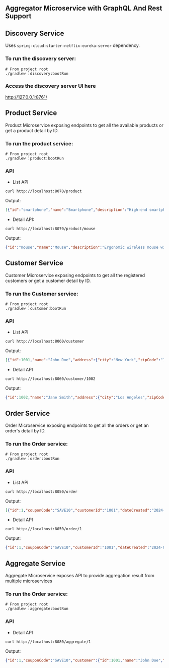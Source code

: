 ## Aggregator Microservice with GraphQL And Rest Support

## Discovery Service
Uses `spring-cloud-starter-netflix-eureka-server` dependency.

### To run the discovery server: 
```shell
# From project root
./gradlew :discovery:bootRun
```

### Access the discovery server UI here
http://127.0.0.1:8761/

## Product Service

Product Microservice exposing endpoints to get all the available products or get a product detail by ID.

### To run the product service:
```shell
# From project root
./gradlew :product:bootRun
```

### API

- List API 
```shell
curl http://localhost:8070/product
```

Output:
```json
[{"id":"smartphone","name":"Smartphone","description":"High-end smartphone with 128GB storage and 6GB RAM."},{"id":"laptop","name":"Laptop","description":"15-inch laptop with 512GB SSD and 16GB RAM."},{"id":"headphones","name":"Headphones","description":"Wireless noise-cancelling over-ear headphones."},{"id":"smartwatch","name":"Smartwatch","description":"Fitness tracking smartwatch with heart rate monitor."},{"id":"tablet","name":"Tablet","description":"10-inch tablet with 64GB storage and stylus support."},{"id":"camera","name":"Camera","description":"Mirrorless camera with 24.2MP sensor and 4K video recording."},{"id":"speaker","name":"Speaker","description":"Bluetooth portable speaker with 12-hour battery life."}]
```
- Detail API:
```shell
curl http://localhost:8070/product/mouse
```

Output:
```json
{"id":"mouse","name":"Mouse","description":"Ergonomic wireless mouse with adjustable DPI."}
```
## Customer Service
Customer Microservice exposing endpoints to get all the registered customers or get a customer detail by ID.

### To run the Customer service:
```shell
# From project root
./gradlew :customer:bootRun
```

### API

- List API
```shell
curl http://localhost:8060/customer
```
Output:

```json
[{"id":1001,"name":"John Doe","address":{"city":"New York","zipCode":"10001"}},{"id":1002,"name":"Jane Smith","address":{"city":"Los Angeles","zipCode":"90001"}},{"id":1003,"name":"Bob Johnson","address":{"city":"Chicago","zipCode":"60601"}},{"id":1004,"name":"Alice Williams","address":{"city":"Houston","zipCode":"77001"}},{"id":1005,"name":"Michael Brown","address":{"city":"Phoenix","zipCode":"85001"}},{"id":1006,"name":"Emily Davis","address":{"city":"Philadelphia","zipCode":"19019"}},{"id":1007,"name":"David Miller","address":{"city":"San Antonio","zipCode":"78201"}}]
```
- Detail API
```shell
curl http://localhost:8060/customer/1002
```

Output:
```json
{"id":1002,"name":"Jane Smith","address":{"city":"Los Angeles","zipCode":"90001"}}
```

## Order Service
Order Microservice exposing endpoints to get all the orders or get an order's detail by ID.

### To run the Order service:
```shell
# From project root
./gradlew :order:bootRun
```

### API

- List API
```shell
curl http://localhost:8050/order
```

Output:
```json
[{"id":1,"couponCode":"SAVE10","customerId":"1001","dateCreated":"2024-08-10T09:53:56.748+00:00","lastUpdated":"2024-08-10T09:53:56.748+00:00","items":[{"id":1,"productId":"smartphone","quantity":1,"price":699.99},{"id":2,"productId":"wirelesscharger","quantity":2,"price":29.99},{"id":3,"productId":"bluetoothbuds","quantity":1,"price":99.99}]},{"id":2,"couponCode":"DISCOUNT20","customerId":"1002","dateCreated":"2024-08-10T09:53:56.752+00:00","lastUpdated":"2024-08-10T09:53:56.752+00:00","items":[{"id":4,"productId":"laptop","quantity":1,"price":1299.99},{"id":5,"productId":"monitor","quantity":1,"price":399.99},{"id":6,"productId":"wirelesskeyboard","quantity":1,"price":49.99}]}]
```

- Detail API
```shell
curl http://localhost:8050/order/1
```

Output:

```json
{"id":1,"couponCode":"SAVE10","customerId":"1001","dateCreated":"2024-08-10T09:53:56.748+00:00","lastUpdated":"2024-08-10T09:53:56.748+00:00","items":[{"id":1,"productId":"smartphone","quantity":1,"price":699.99},{"id":2,"productId":"wirelesscharger","quantity":2,"price":29.99},{"id":3,"productId":"bluetoothbuds","quantity":1,"price":99.99}]}
```

## Aggregate Service
Aggregate Microservice exposes API to provide aggregation result from multiple microservices

### To run the Order service:
```shell
# From project root
./gradlew :aggregate:bootRun
```

### API

- Detail API
```shell
curl http://localhost:8080/aggregate/1
```

Output:

```json
{"id":1,"couponCode":"SAVE10","customer":{"id":1001,"name":"John Doe","address":{"city":"New York","zipCode":"10001"}},"items":[{"id":1,"product":{"id":"smartphone","name":"Smartphone","description":"High-end smartphone with 128GB storage and 6GB RAM."},"quantity":1,"price":699.99},{"id":2,"product":{"id":"wirelesscharger","name":"Wireless Charger","description":"Fast wireless charger compatible with all Qi devices."},"quantity":2,"price":29.99},{"id":3,"product":{"id":"bluetoothbuds","name":"Bluetooth Earbuds","description":"True wireless Bluetooth earbuds with noise isolation."},"quantity":1,"price":99.99}]}
```
